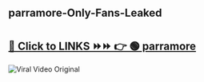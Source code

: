 
 ## parramore-Only-Fans-Leaked

# <h2><a href="https://clipsfans.com/parramore&ref=git">🔗 Click to LINKS ⏩⏩ 👉 🟢 parramore </a></h2>

<a href="https://clipsfans.com/parramore&ref=git" rel="nofollow" data-target="animated-image.originalLink"><img src="https://i.ibb.co.com/xMMVF88/686577567.gif" alt="Viral Video Original" style="max-width: 100%; display: inline-block;" data-target="animated-image.originalImage"></a>
